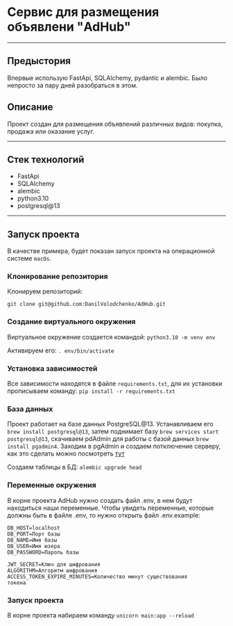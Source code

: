 # Сервис для размещения объявлени "AdHub"

---

## Предыстория

Впервые использую FastApi, SQLAlchemy, pydantic и alembic. Было
непросто за пару дней разобраться в этом.

## Описание

Проект создан для размещения объявлений различных видов:
покупка, продажа или оказание услуг.

---

## Стек технологий

- FastApi
- SQLAlchemy
- alembic
- python3.10
- postgresql@13

---

## Запуск проекта

В качестве примера, будет показан запуск проекта на операционной
системе `macOs`.

### Клонирование репозитория

Клонируем репозиторий:

`git clone git@github.com:DanilVolodchenko/AdHub.git`

### Создание виртуального окружения

Виртуальное окружение создается командой:
`python3.10 -m venv env`

Активируем его: `. env/bin/activate`

### Установка зависимостей

Все зависимости находятся в файле `requirements.txt`, для
их установки прописываем команду: `pip install -r requirements.txt`

### База данных

Проект работает на базе данных PostgreSQL@13. Устанавливаем
его `brew install postgresql@13`, затем поднимает базу 
`brew services start postgresql@13`, скачиваем pdAdmin для
работы с базой данных `brew install pgadmin4`. Заходим в 
pgAdmin и создаем потключение серверу, как это сделать можно
посмотреть [тут](https://fkn.ktu10.com/?q=node/9446)

Создаем таблицы в БД: `alembic upgrade head`

### Переменные окружения

В корне проекта AdHub нужно создать файл .env, в нем будут
находиться наши переменные. Чтобы увидеть переменные, которые
должны быть в файле .env, то нужно открыть файл .env.example:
```
DB_HOST=localhost
DB_PORT=Порт базы
DB_NAME=Имя базы
DB_USER=Имя юзера
DB_PASSWORD=Пароль базы

JWT_SECRET=Ключ для шифрования 
ALGORITHM=Алгоритм шифрования
ACCESS_TOKEN_EXPIRE_MINUTES=Количество минут существования 
токена
```

### Запуск проекта

В корне проекта набираем команду `unicorn main:app --reload`